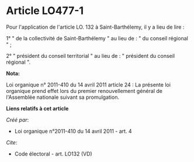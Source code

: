 # Article LO477-1

Pour l'application de l'article LO. 132 à Saint-Barthélemy, il y a lieu de lire : 

1° " de la collectivité de Saint-Barthélemy " au lieu de : " du conseil régional " ; 

2° " président du conseil territorial " au lieu de : " président du conseil régional ".

**Nota:**

Loi organique n° 2011-410 du 14 avril 2011 article 24 : La présente loi organique prend effet lors du premier renouvellement
général de l'Assemblée nationale suivant sa promulgation.

**Liens relatifs à cet article**

_Créé par_:

  - Loi organique n°2011-410 du 14 avril 2011 - art. 4

_Cite_:

  - Code électoral - art. LO132 (VD)

